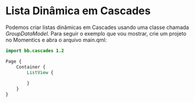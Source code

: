 Lista Dinâmica em Cascades
==========================

Podemos criar listas dinâmicas em Cascades usando uma classe chamada _GroupDataModel_. Para seguir o exemplo que vou mostrar, crie um projeto no Momentics e abra o arquivo main.qml:

```qml
import bb.cascades 1.2

Page {
    Container {
        ListView {
            
        }
    }
}
```

